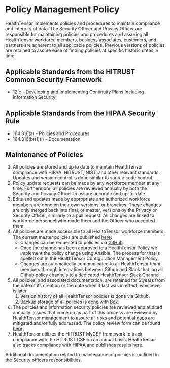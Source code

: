 # Policy Management Policy

HealthTensor implements policies and procedures to maintain compliance and integrity of data. The Security Officer and Privacy Officer are responsible for maintaining policies and procedures and assuring all HealthTensor workforce members, business associates, customers, and partners are adherent to all applicable policies. Previous versions of policies are retained to assure ease of finding policies at specific historic dates in time.

## Applicable Standards from the HITRUST Common Security Framework

* 12.c - Developing and Implementing Continuity Plans Including Information Security

## Applicable Standards from the HIPAA Security Rule

* 164.316(a) - Policies and Procedures
* 164.316(b)(1)(i) - Documentation

## Maintenance of Policies

1. All policies are stored and up to date to maintain HealthTensor compliance with HIPAA, HITRUST, NIST, and other relevant standards. Updates and version control is done similar to source code control.
2. Policy update requests can be made by any workforce member at any time. Furthermore, all policies are reviewed annually by both the Security and Privacy Officer to assure accurate and up-to-date.
3. Edits and updates made by appropriate and authorized workforce members are done on their own versions, or branches. These changes are only merged back into final, or master, versions by the Privacy or Security Officer, similarly to a pull request. All changes are linked to workforce personnel who made them and the Officer who accepted them.
4. All policies are made accessible to all HealthTensor workforce members. The current master policies are published [here](http://policies.healthtensor.com).
	* Changes can be requested to policies via [GitHub](https://github.com/HealthTensor/policies).
	* Once the change has been approved to a HealthTensor Policy we implement the policy change using Ansible. The process for that is spelled out in the HealthTensor Configuration Management Policy.
	* Changes are automatically communicated to all HealthTensor team members through integrations between Github and Slack that log all Github policy channels to a dedicated HealthTensor Slack Channel.
5. All policies, and associated documentation, are retained for 6 years from the date of its creation or the date when it last was in effect, whichever is later
	1. Version history of all HealthTensor policies is done via Github.
	2. Backup storage of all policies is done with Box.
6. The policies and information security policies are reviewed and audited annually. Issues that come up as part of this process are reviewed by HealthTensor management to assure all risks and potential gaps are mitigated and/or fully addressed. The policy review form can be found [here](https://docs.google.com/a/catalyze.io/forms/d/1kuyIYA-Z-tmRdfMwrVMl59BujIy9y1dyjMSd8_Wy760/viewform).
7. HealthTensor utilizes the HITRUST MyCSF framework to track compliance with the HITRUST CSF on an annual basis. HealthTensor also tracks compliance with HIPAA and publishes results [here](https://catalyze.io/hipaa/).

Additional documentation related to maintenance of policies is outlined in the Security officers responsibilities.
